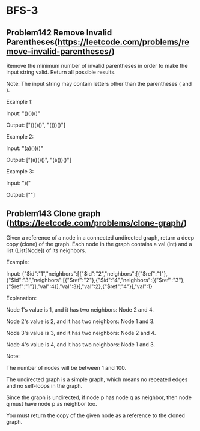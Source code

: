 # BFS-3

## Problem142 Remove Invalid Parentheses(https://leetcode.com/problems/remove-invalid-parentheses/)

Remove the minimum number of invalid parentheses in order to make the input string valid. Return all possible results.

Note: The input string may contain letters other than the parentheses ( and ).

Example 1:

Input: "()())()"

Output: ["()()()", "(())()"]

Example 2:

Input: "(a)())()"

Output: ["(a)()()", "(a())()"]

Example 3:

Input: ")("

Output: [""]

## Problem143 Clone graph (https://leetcode.com/problems/clone-graph/)

Given a reference of a node in a connected undirected graph, return a deep copy (clone) of the graph. Each node in the graph contains a val (int) and a list (List[Node]) of its neighbors.

 

Example:

Input:
{"$id":"1","neighbors":[{"$id":"2","neighbors":[{"$ref":"1"},{"$id":"3","neighbors":[{"$ref":"2"},{"$id":"4","neighbors":[{"$ref":"3"},{"$ref":"1"}],"val":4}],"val":3}],"val":2},{"$ref":"4"}],"val":1}

Explanation:

Node 1's value is 1, and it has two neighbors: Node 2 and 4.

Node 2's value is 2, and it has two neighbors: Node 1 and 3.

Node 3's value is 3, and it has two neighbors: Node 2 and 4.

Node 4's value is 4, and it has two neighbors: Node 1 and 3.
 

Note:

The number of nodes will be between 1 and 100.

The undirected graph is a simple graph, which means no repeated edges and no self-loops in the graph.

Since the graph is undirected, if node p has node q as neighbor, then node q must have node p as neighbor too.

You must return the copy of the given node as a reference to the cloned graph.
